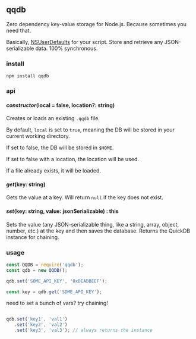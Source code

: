 ## qqdb

Zero dependency key-value storage for Node.js. Because sometimes you need that.

Basically, [NSUserDefaults](https://developer.apple.com/documentation/foundation/userdefaults) for your script. Store and retrieve any JSON-serializable data. 100% synchronous.

### install

`npm install qqdb`

### api

#### _constructor_(local = false, location?: string)

Creates or loads an existing `.qqdb` file.

By default, `local` is set to `true`, meaning the DB will be stored in your current working directory.

If set to false, the DB will be stored in `$HOME`.

If set to false with a location, the location will be used.

If a file already exists, it will be loaded.

#### _get_(key: string)

Gets the value at a key. Will return `null` if the key does not exist.

#### _set_(key: string, value: jsonSerializable) : this

Sets the value (any JSON-serializable thing, like a string, array, object, number, etc.) at the key and then saves the database. Returns the QuickDB instance for chaining.

### usage

```js
const QQDB = require('qqdb');
const qdb = new QQDB();

qdb.set('SOME_API_KEY', '0xDEADBEEF');

const key = qdb.get('SOME_API_KEY');
```

need to set a bunch of vars? try chaining!

```js

qdb.set('key1', 'val1')
   .set('key2', 'val2')
   .set('key3', 'val3'); // always returns the instance
```
